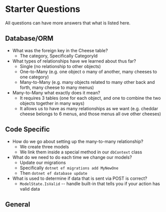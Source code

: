 # Starter Questions

All questions can have more answers that what is listed here.

## Database/ORM

* What was the foreign key in the Cheese table?
  * The category, Specifically CategoryId
* What types of relationships have we learned about thus far?
  * Single (no relationship to other objects)
  * One-to-Many (e.g. one object o many of another, many cheeses to one category)
  * Many-to-Many (e.g. many objects related to many other back and forth, many cheese to many menus)
* Many-to-Many what exactly does it mean?
  * It requires 3 tables (one for each object, and one to combine the two objects together in many ways)
  * It allows us to have as many relationships as we want (e.g. cheddar cheese belongs to 6 menus, and those menus all ove other cheeses)

## Code Specific

* How do we go about setting up the many-to-many relationship?
  * We create three models
  * We link them inside a special method in our `dbContext` class
* What do we need to do each time we change our models?
  * Update our migrations
  * Specifically `dotnet ef migrations add MyNewOne`
  * Then `dotnet ef database update`
* What is used to determine if data that is sent via POST is correct?
  * `ModelState.IsValid` -- handle built-in that tells you if your action has valid data

## General
